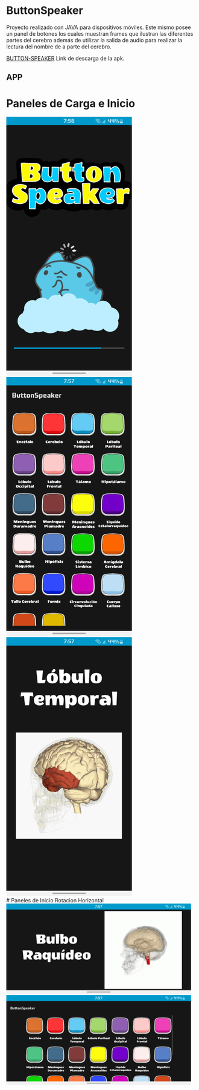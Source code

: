# ButtonSpeaker
Proyecto realizado con JAVA para dispositivos móviles. Este mismo posee un panel de 
botones los cuales muestran frames que ilustran las diferentes partes del cerebro además de 
utilizar la salida de audio para realizar la lectura del nombre de a parte del cerebro. 

[BUTTON-SPEAKER](https://drive.google.com/file/d/1H8f5m8fhtN0oYzn9PWsqaMNfvfJMiP71/view?usp=share_link) Link de descarga de la apk.

## APP
# Paneles de Carga e Inicio

<div >
<img src="/ImagesReadme/Carga.jpg" alt="PanelCarga" width="333px">
<img src="/ImagesReadme/Panel1.jpg" alt="Inicio" width="333px"> 
<img src="/ImagesReadme/Panel2.jpg" alt="Botones" width="333px"> 
</div>
# Paneles de Inicio Rotacion Horizontal
<div>
  <img src="/ImagesReadme/Panel2R.jpg" alt="InicioRotado" width="490px">
  <img src="/ImagesReadme/panelR.jpg" alt="BotonRotado" width="490px"> 
</div>
